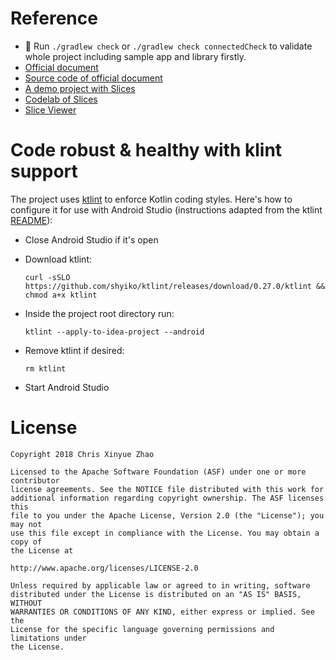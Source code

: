 Reference
=====
- 👷 Run `./gradlew check`  or  `./gradlew check connectedCheck` to validate whole project including sample app and library firstly.
- [Official document](https://developer.android.com/guide/slices/) 
- [Source code of official document](https://github.com/android/snippets/tree/master/slice) 
- [A demo project with Slices](https://github.com/CapTechMobile/Android-Slices)
- [Codelab of Slices](https://github.com/googlecodelabs/slices-basic-codelab)
- [Slice Viewer](https://github.com/googlesamples/android-SliceViewer)

# Code robust & healthy with klint support

The project uses [ktlint](https://ktlint.github.io/) to enforce Kotlin coding styles.
Here's how to configure it for use with Android Studio (instructions adapted
from the ktlint [README](https://github.com/shyiko/ktlint/blob/master/README.md)):

- Close Android Studio if it's open

- Download ktlint:

  `curl -sSLO https://github.com/shyiko/ktlint/releases/download/0.27.0/ktlint && chmod a+x ktlint`

- Inside the project root directory run:

  `ktlint --apply-to-idea-project --android`

- Remove ktlint if desired:

  `rm ktlint`

- Start Android Studio

# License

```
Copyright 2018 Chris Xinyue Zhao

Licensed to the Apache Software Foundation (ASF) under one or more contributor
license agreements. See the NOTICE file distributed with this work for
additional information regarding copyright ownership. The ASF licenses this
file to you under the Apache License, Version 2.0 (the "License"); you may not
use this file except in compliance with the License. You may obtain a copy of
the License at

http://www.apache.org/licenses/LICENSE-2.0

Unless required by applicable law or agreed to in writing, software
distributed under the License is distributed on an "AS IS" BASIS, WITHOUT
WARRANTIES OR CONDITIONS OF ANY KIND, either express or implied. See the
License for the specific language governing permissions and limitations under
the License.
```